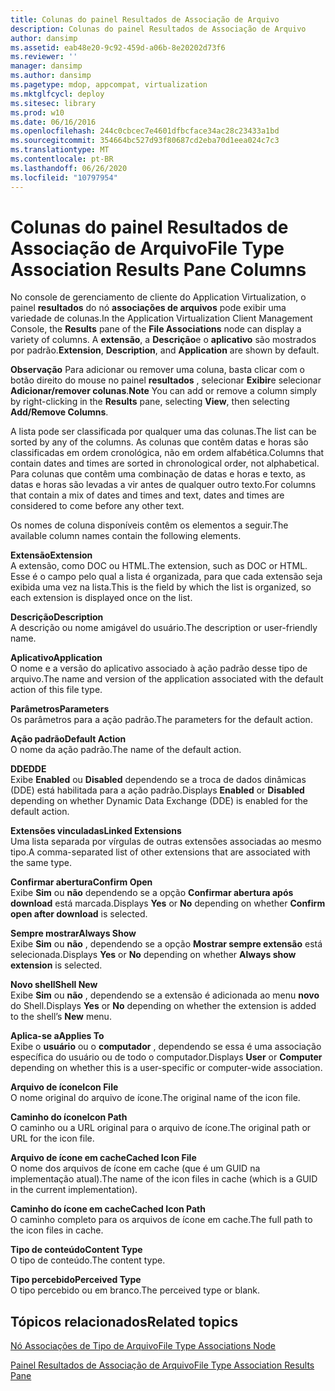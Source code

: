 ```yaml
---
title: Colunas do painel Resultados de Associação de Arquivo
description: Colunas do painel Resultados de Associação de Arquivo
author: dansimp
ms.assetid: eab48e20-9c92-459d-a06b-8e20202d73f6
ms.reviewer: ''
manager: dansimp
ms.author: dansimp
ms.pagetype: mdop, appcompat, virtualization
ms.mktglfcycl: deploy
ms.sitesec: library
ms.prod: w10
ms.date: 06/16/2016
ms.openlocfilehash: 244c0cbcec7e4601dfbcface34ac28c23433a1bd
ms.sourcegitcommit: 354664bc527d93f80687cd2eba70d1eea024c7c3
ms.translationtype: MT
ms.contentlocale: pt-BR
ms.lasthandoff: 06/26/2020
ms.locfileid: "10797954"
---
```

# <span data-ttu-id="498fb-103">Colunas do painel Resultados de Associação de Arquivo</span><span class="sxs-lookup"><span data-stu-id="498fb-103">File Type Association Results Pane Columns</span></span>


<span data-ttu-id="498fb-104">No console de gerenciamento de cliente do Application Virtualization, o painel **resultados** do nó **associações de arquivos** pode exibir uma variedade de colunas.</span><span class="sxs-lookup"><span data-stu-id="498fb-104">In the Application Virtualization Client Management Console, the **Results** pane of the **File Associations** node can display a variety of columns.</span></span> <span data-ttu-id="498fb-105">A **extensão**, a **Descrição**e o **aplicativo** são mostrados por padrão.</span><span class="sxs-lookup"><span data-stu-id="498fb-105">**Extension**, **Description**, and **Application** are shown by default.</span></span>

<span data-ttu-id="498fb-106">**Observação**  Para adicionar ou remover uma coluna, basta clicar com o botão direito do mouse no painel **resultados** , selecionar **Exibir**e selecionar **Adicionar/remover colunas**.</span><span class="sxs-lookup"><span data-stu-id="498fb-106">**Note** You can add or remove a column simply by right-clicking in the **Results** pane, selecting **View**, then selecting **Add/Remove Columns**.</span></span>

 

<span data-ttu-id="498fb-107">A lista pode ser classificada por qualquer uma das colunas.</span><span class="sxs-lookup"><span data-stu-id="498fb-107">The list can be sorted by any of the columns.</span></span> <span data-ttu-id="498fb-108">As colunas que contêm datas e horas são classificadas em ordem cronológica, não em ordem alfabética.</span><span class="sxs-lookup"><span data-stu-id="498fb-108">Columns that contain dates and times are sorted in chronological order, not alphabetical.</span></span> <span data-ttu-id="498fb-109">Para colunas que contêm uma combinação de datas e horas e texto, as datas e horas são levadas a vir antes de qualquer outro texto.</span><span class="sxs-lookup"><span data-stu-id="498fb-109">For columns that contain a mix of dates and times and text, dates and times are considered to come before any other text.</span></span>

<span data-ttu-id="498fb-110">Os nomes de coluna disponíveis contêm os elementos a seguir.</span><span class="sxs-lookup"><span data-stu-id="498fb-110">The available column names contain the following elements.</span></span>

<a href="" id="extension"></a>**<span data-ttu-id="498fb-111">Extensão</span><span class="sxs-lookup"><span data-stu-id="498fb-111">Extension</span></span>**  
<span data-ttu-id="498fb-112">A extensão, como DOC ou HTML.</span><span class="sxs-lookup"><span data-stu-id="498fb-112">The extension, such as DOC or HTML.</span></span> <span data-ttu-id="498fb-113">Esse é o campo pelo qual a lista é organizada, para que cada extensão seja exibida uma vez na lista.</span><span class="sxs-lookup"><span data-stu-id="498fb-113">This is the field by which the list is organized, so each extension is displayed once on the list.</span></span>

<a href="" id="description"></a>**<span data-ttu-id="498fb-114">Descrição</span><span class="sxs-lookup"><span data-stu-id="498fb-114">Description</span></span>**  
<span data-ttu-id="498fb-115">A descrição ou nome amigável do usuário.</span><span class="sxs-lookup"><span data-stu-id="498fb-115">The description or user-friendly name.</span></span>

<a href="" id="application"></a>**<span data-ttu-id="498fb-116">Aplicativo</span><span class="sxs-lookup"><span data-stu-id="498fb-116">Application</span></span>**  
<span data-ttu-id="498fb-117">O nome e a versão do aplicativo associado à ação padrão desse tipo de arquivo.</span><span class="sxs-lookup"><span data-stu-id="498fb-117">The name and version of the application associated with the default action of this file type.</span></span>

<a href="" id="parameters"></a>**<span data-ttu-id="498fb-118">Parâmetros</span><span class="sxs-lookup"><span data-stu-id="498fb-118">Parameters</span></span>**  
<span data-ttu-id="498fb-119">Os parâmetros para a ação padrão.</span><span class="sxs-lookup"><span data-stu-id="498fb-119">The parameters for the default action.</span></span>

<a href="" id="default-action"></a>**<span data-ttu-id="498fb-120">Ação padrão</span><span class="sxs-lookup"><span data-stu-id="498fb-120">Default Action</span></span>**  
<span data-ttu-id="498fb-121">O nome da ação padrão.</span><span class="sxs-lookup"><span data-stu-id="498fb-121">The name of the default action.</span></span>

<a href="" id="dde"></a>**<span data-ttu-id="498fb-122">DDE</span><span class="sxs-lookup"><span data-stu-id="498fb-122">DDE</span></span>**  
<span data-ttu-id="498fb-123">Exibe **Enabled** ou **Disabled** dependendo se a troca de dados dinâmicas (DDE) está habilitada para a ação padrão.</span><span class="sxs-lookup"><span data-stu-id="498fb-123">Displays **Enabled** or **Disabled** depending on whether Dynamic Data Exchange (DDE) is enabled for the default action.</span></span>

<a href="" id="linked-extensions"></a>**<span data-ttu-id="498fb-124">Extensões vinculadas</span><span class="sxs-lookup"><span data-stu-id="498fb-124">Linked Extensions</span></span>**  
<span data-ttu-id="498fb-125">Uma lista separada por vírgulas de outras extensões associadas ao mesmo tipo.</span><span class="sxs-lookup"><span data-stu-id="498fb-125">A comma-separated list of other extensions that are associated with the same type.</span></span>

<a href="" id="confirm-open"></a>**<span data-ttu-id="498fb-126">Confirmar abertura</span><span class="sxs-lookup"><span data-stu-id="498fb-126">Confirm Open</span></span>**  
<span data-ttu-id="498fb-127">Exibe **Sim** ou **não** dependendo se a opção **Confirmar abertura após download** está marcada.</span><span class="sxs-lookup"><span data-stu-id="498fb-127">Displays **Yes** or **No** depending on whether **Confirm open after download** is selected.</span></span>

<a href="" id="always-show"></a>**<span data-ttu-id="498fb-128">Sempre mostrar</span><span class="sxs-lookup"><span data-stu-id="498fb-128">Always Show</span></span>**  
<span data-ttu-id="498fb-129">Exibe **Sim** ou **não** , dependendo se a opção **Mostrar sempre extensão** está selecionada.</span><span class="sxs-lookup"><span data-stu-id="498fb-129">Displays **Yes** or **No** depending on whether **Always show extension** is selected.</span></span>

<a href="" id="shell-new"></a>**<span data-ttu-id="498fb-130">Novo shell</span><span class="sxs-lookup"><span data-stu-id="498fb-130">Shell New</span></span>**  
<span data-ttu-id="498fb-131">Exibe **Sim** ou **não** , dependendo se a extensão é adicionada ao menu **novo** do Shell.</span><span class="sxs-lookup"><span data-stu-id="498fb-131">Displays **Yes** or **No** depending on whether the extension is added to the shell’s **New** menu.</span></span>

<a href="" id="applies-to"></a>**<span data-ttu-id="498fb-132">Aplica-se a</span><span class="sxs-lookup"><span data-stu-id="498fb-132">Applies To</span></span>**  
<span data-ttu-id="498fb-133">Exibe o **usuário** ou o **computador** , dependendo se essa é uma associação específica do usuário ou de todo o computador.</span><span class="sxs-lookup"><span data-stu-id="498fb-133">Displays **User** or **Computer** depending on whether this is a user-specific or computer-wide association.</span></span>

<a href="" id="icon-file"></a>**<span data-ttu-id="498fb-134">Arquivo de ícone</span><span class="sxs-lookup"><span data-stu-id="498fb-134">Icon File</span></span>**  
<span data-ttu-id="498fb-135">O nome original do arquivo de ícone.</span><span class="sxs-lookup"><span data-stu-id="498fb-135">The original name of the icon file.</span></span>

<a href="" id="icon-path"></a>**<span data-ttu-id="498fb-136">Caminho do ícone</span><span class="sxs-lookup"><span data-stu-id="498fb-136">Icon Path</span></span>**  
<span data-ttu-id="498fb-137">O caminho ou a URL original para o arquivo de ícone.</span><span class="sxs-lookup"><span data-stu-id="498fb-137">The original path or URL for the icon file.</span></span>

<a href="" id="cached-icon-file"></a>**<span data-ttu-id="498fb-138">Arquivo de ícone em cache</span><span class="sxs-lookup"><span data-stu-id="498fb-138">Cached Icon File</span></span>**  
<span data-ttu-id="498fb-139">O nome dos arquivos de ícone em cache (que é um GUID na implementação atual).</span><span class="sxs-lookup"><span data-stu-id="498fb-139">The name of the icon files in cache (which is a GUID in the current implementation).</span></span>

<a href="" id="cached-icon-path"></a>**<span data-ttu-id="498fb-140">Caminho do ícone em cache</span><span class="sxs-lookup"><span data-stu-id="498fb-140">Cached Icon Path</span></span>**  
<span data-ttu-id="498fb-141">O caminho completo para os arquivos de ícone em cache.</span><span class="sxs-lookup"><span data-stu-id="498fb-141">The full path to the icon files in cache.</span></span>

<a href="" id="content-type"></a>**<span data-ttu-id="498fb-142">Tipo de conteúdo</span><span class="sxs-lookup"><span data-stu-id="498fb-142">Content Type</span></span>**  
<span data-ttu-id="498fb-143">O tipo de conteúdo.</span><span class="sxs-lookup"><span data-stu-id="498fb-143">The content type.</span></span>

<a href="" id="perceived-type"></a>**<span data-ttu-id="498fb-144">Tipo percebido</span><span class="sxs-lookup"><span data-stu-id="498fb-144">Perceived Type</span></span>**  
<span data-ttu-id="498fb-145">O tipo percebido ou em branco.</span><span class="sxs-lookup"><span data-stu-id="498fb-145">The perceived type or blank.</span></span>

## <span data-ttu-id="498fb-146">Tópicos relacionados</span><span class="sxs-lookup"><span data-stu-id="498fb-146">Related topics</span></span>


[<span data-ttu-id="498fb-147">Nó Associações de Tipo de Arquivo</span><span class="sxs-lookup"><span data-stu-id="498fb-147">File Type Associations Node</span></span>](file-type-associations-node-client.md)

[<span data-ttu-id="498fb-148">Painel Resultados de Associação de Arquivo</span><span class="sxs-lookup"><span data-stu-id="498fb-148">File Type Association Results Pane</span></span>](file-type-association-results-pane.md)

 

 





